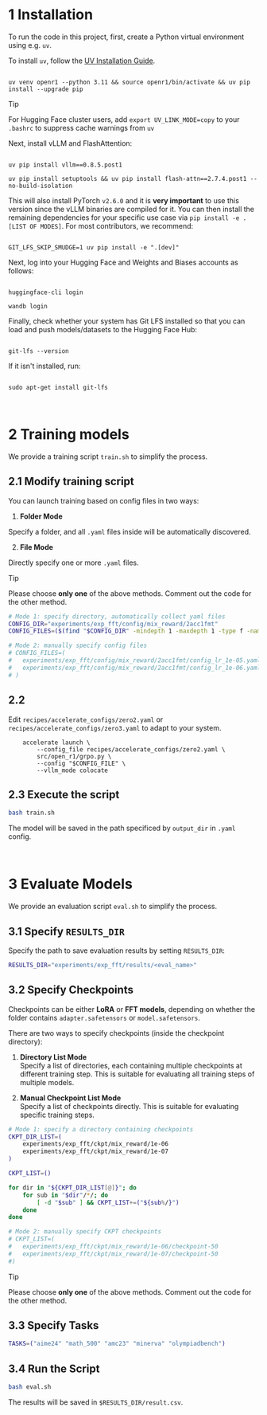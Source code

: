 # 1 Installation

  

To run the code in this project, first, create a Python virtual environment using e.g. `uv`.

To install `uv`, follow the [UV Installation Guide](https://docs.astral.sh/uv/getting-started/installation/).

  

```shell

uv venv openr1 --python 3.11 && source openr1/bin/activate && uv pip install --upgrade pip

```

  

> [!TIP]
> For Hugging Face cluster users, add `export UV_LINK_MODE=copy` to your `.bashrc` to suppress cache warnings from `uv`

  

Next, install vLLM and FlashAttention:

  

```shell

uv pip install vllm==0.8.5.post1

uv pip install setuptools && uv pip install flash-attn==2.7.4.post1 --no-build-isolation

```

  

This will also install PyTorch `v2.6.0` and it is **very important** to use this version since the vLLM binaries are compiled for it. You can then install the remaining dependencies for your specific use case via `pip install -e .[LIST OF MODES]`. For most contributors, we recommend:

  

```shell

GIT_LFS_SKIP_SMUDGE=1 uv pip install -e ".[dev]"

```

  

Next, log into your Hugging Face and Weights and Biases accounts as follows:

  

```shell

huggingface-cli login

wandb login

```

  

Finally, check whether your system has Git LFS installed so that you can load and push models/datasets to the Hugging Face Hub:

  

```shell

git-lfs --version

```

  

If it isn't installed, run:

  

```shell

sudo apt-get install git-lfs

```

<br>

# 2 Training models

  

We provide a training script `train.sh` to simplify the process.

  

## 2.1 Modify training script

  

You can launch training based on config files in two ways:

  

1. **Folder Mode**

Specify a folder, and all `.yaml` files inside will be automatically discovered.

  

2. **File Mode**

Directly specify one or more `.yaml` files.

  

> [!TIP]
> Please choose **only one** of the above methods.
> Comment out the code for the other method.


```bash
# Mode 1: specify directory, automatically collect yaml files
CONFIG_DIR="experiments/exp_fft/config/mix_reward/2acc1fmt"
CONFIG_FILES=($(find "$CONFIG_DIR" -mindepth 1 -maxdepth 1 -type f -name "*.yaml"))

# Mode 2: manually specify config files
# CONFIG_FILES=(
#   experiments/exp_fft/config/mix_reward/2acc1fmt/config_lr_1e-05.yaml
#   experiments/exp_fft/config/mix_reward/2acc1fmt/config_lr_1e-06.yaml
# )
```


## 2.2 

Edit `recipes/accelerate_configs/zero2.yaml` or `recipes/accelerate_configs/zero3.yaml` to adapt to your system.

```shell
    accelerate launch \
        --config_file recipes/accelerate_configs/zero2.yaml \
        src/open_r1/grpo.py \
        --config "$CONFIG_FILE" \
        --vllm_mode colocate
```

## 2.3 Execute the script


```bash
bash train.sh
```

The model will be saved in the path specificed by `output_dir` in `.yaml` config.

<br>

# 3 Evaluate Models

We provide an evaluation script `eval.sh` to simplify the process.

## 3.1 Specify `RESULTS_DIR`

Specify the path to save evaluation results by setting `RESULTS_DIR`:

```bash
RESULTS_DIR="experiments/exp_fft/results/<eval_name>"
````

## 3.2 Specify Checkpoints

Checkpoints can be either **LoRA** or **FFT models**, depending on whether the folder contains `adapter.safetensors` or `model.safetensors`.

There are two ways to specify checkpoints (inside the checkpoint directory):

1. **Directory List Mode**  
	Specify a list of directories, each containing multiple checkpoints at different training step. This is suitable for evaluating all training steps of multiple models.
    
2. **Manual Checkpoint List Mode**  
    Specify a list of checkpoints directly. This is suitable for evaluating specific training steps.
    

```bash
# Mode 1: specify a directory containing checkpoints
CKPT_DIR_LIST=(
	experiments/exp_fft/ckpt/mix_reward/1e-06
	experiments/exp_fft/ckpt/mix_reward/1e-07
)

CKPT_LIST=()

for dir in "${CKPT_DIR_LIST[@]}"; do
    for sub in "$dir"/*/; do
        [ -d "$sub" ] && CKPT_LIST+=("${sub%/}")
    done
done

# Mode 2: manually specify CKPT checkpoints
# CKPT_LIST=(
# 	experiments/exp_fft/ckpt/mix_reward/1e-06/checkpoint-50
#  	experiments/exp_fft/ckpt/mix_reward/1e-07/checkpoint-50
#)
```

> [!TIP]
> Please choose **only one** of the above methods.
> Comment out the code for the other method.


## 3.3 Specify Tasks

```bash
TASKS=("aime24" "math_500" "amc23" "minerva" "olympiadbench")
```

## 3.4 Run the Script

```bash
bash eval.sh
```

The results will be saved in `$RESULTS_DIR/result.csv`.